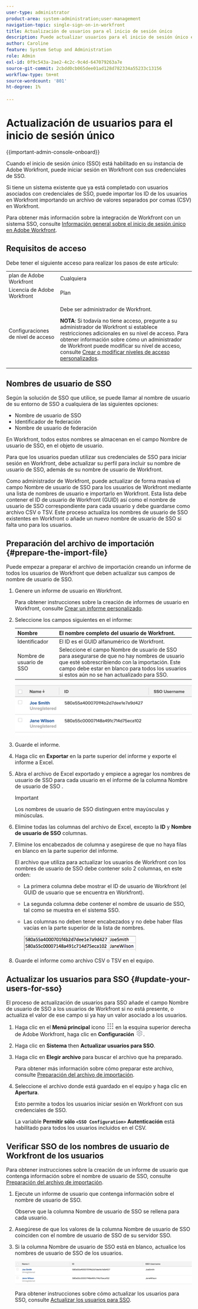 ```yaml
---
user-type: administrator
product-area: system-administration;user-management
navigation-topic: single-sign-on-in-workfront
title: Actualización de usuarios para el inicio de sesión único
description: Puede actualizar usuarios para el inicio de sesión único en Workfront.
author: Caroline
feature: System Setup and Administration
role: Admin
exl-id: 0f9c543a-2ae2-4c2c-9c4d-647079263a7e
source-git-commit: 2cbdd0cb065dee01ad128d782334a55233c13156
workflow-type: tm+mt
source-wordcount: '801'
ht-degree: 1%

---
```


# Actualización de usuarios para el inicio de sesión único

{{important-admin-console-onboard}}

Cuando el inicio de sesión único (SSO) está habilitado en su instancia de Adobe Workfront, puede iniciar sesión en Workfront con sus credenciales de SSO.

Si tiene un sistema existente que ya está completado con usuarios asociados con credenciales de SSO, puede importar los ID de los usuarios en Workfront importando un archivo de valores separados por comas (CSV) en Workfront.

Para obtener más información sobre la integración de Workfront con un sistema SSO, consulte [Información general sobre el inicio de sesión único en Adobe Workfront](../../../administration-and-setup/add-users/single-sign-on/sso-in-workfront.md).


## Requisitos de acceso

Debe tener el siguiente acceso para realizar los pasos de este artículo:

<table style="table-layout:auto"> 
 <col> 
 <col> 
 <tbody> 
  <tr> 
   <td role="rowheader">plan de Adobe Workfront</td> 
   <td>Cualquiera</td> 
  </tr> 
  <tr> 
   <td role="rowheader">Licencia de Adobe Workfront</td> 
   <td>Plan</td> 
  </tr> 
  <tr> 
   <td role="rowheader">Configuraciones de nivel de acceso</td> 
   <td> <p>Debe ser administrador de Workfront.</p> <p><b>NOTA</b>: Si todavía no tiene acceso, pregunte a su administrador de Workfront si establece restricciones adicionales en su nivel de acceso. Para obtener información sobre cómo un administrador de Workfront puede modificar su nivel de acceso, consulte <a href="../../../administration-and-setup/add-users/configure-and-grant-access/create-modify-access-levels.md" class="MCXref xref">Crear o modificar niveles de acceso personalizados</a>.</p> </td> 
  </tr> 
 </tbody> 
</table>

## Nombres de usuario de SSO

Según la solución de SSO que utilice, se puede llamar al nombre de usuario de su entorno de SSO a cualquiera de las siguientes opciones:

* Nombre de usuario de SSO
* Identificador de federación
* Nombre de usuario de federación

En Workfront, todos estos nombres se almacenan en el campo Nombre de usuario de SSO, en el objeto de usuario.

Para que los usuarios puedan utilizar sus credenciales de SSO para iniciar sesión en Workfront, debe actualizar su perfil para incluir su nombre de usuario de SSO, además de su nombre de usuario de Workfront.

Como administrador de Workfront, puede actualizar de forma masiva el campo Nombre de usuario de SSO para los usuarios de Workfront mediante una lista de nombres de usuario e importarlo en Workfront. Esta lista debe contener el ID de usuario de Workfront (GUID) así como el nombre de usuario de SSO correspondiente para cada usuario y debe guardarse como archivo CSV o TSV. Este proceso actualiza los nombres de usuario de SSO existentes en Workfront o añade un nuevo nombre de usuario de SSO si falta uno para los usuarios.

## Preparación del archivo de importación {#prepare-the-import-file}

Puede empezar a preparar el archivo de importación creando un informe de todos los usuarios de Workfront que deben actualizar sus campos de nombre de usuario de SSO.

1. Genere un informe de usuario en Workfront.

   Para obtener instrucciones sobre la creación de informes de usuario en Workfront, consulte [Crear un informe personalizado](../../../reports-and-dashboards/reports/creating-and-managing-reports/create-custom-report.md).

1. Seleccione los campos siguientes en el informe:

   | Nombre | El nombre completo del usuario de Workfront. |
   |---|---|
   | Identificador | El ID es el GUID alfanumérico de Workfront. |
   | Nombre de usuario de SSO | Seleccione el campo Nombre de usuario de SSO para asegurarse de que no hay nombres de usuario que esté sobrescribiendo con la importación. Este campo debe estar en blanco para todos los usuarios si estos aún no se han actualizado para SSO. |

   ![](assets/users-with-sso-username-and-no-sso-access-only-field.png)

1. Guarde el informe.
1. Haga clic en **Exportar** en la parte superior del informe y exporte el informe a Excel.
1. Abra el archivo de Excel exportado y empiece a agregar los nombres de usuario de SSO para cada usuario en el informe de la columna Nombre de usuario de SSO .

   >[!IMPORTANT]
   >
   >Los nombres de usuario de SSO distinguen entre mayúsculas y minúsculas.

1. Elimine todas las columnas del archivo de Excel, excepto la **ID** y **Nombre de usuario de SSO** columnas.

1. Elimine los encabezados de columna y asegúrese de que no haya filas en blanco en la parte superior del informe.

   El archivo que utiliza para actualizar los usuarios de Workfront con los nombres de usuario de SSO debe contener solo 2 columnas, en este orden:

   * La primera columna debe mostrar el ID de usuario de Workfront (el GUID de usuario que se encuentra en Workfront).
   * La segunda columna debe contener el nombre de usuario de SSO, tal como se muestra en el sistema SSO.
   * Las columnas no deben tener encabezados y no debe haber filas vacías en la parte superior de la lista de nombres.

      ![](assets/update-users-for-sso-csv-file-for-import.png)

1. Guarde el informe como archivo CSV o TSV en el equipo.

## Actualizar los usuarios para SSO {#update-your-users-for-sso}

El proceso de actualización de usuarios para SSO añade el campo Nombre de usuario de SSO a los usuarios de Workfront si no está presente, o actualiza el valor de ese campo si ya hay un valor asociado a los usuarios.

1. Haga clic en el **Menú principal** icono ![](assets/main-menu-icon.png) en la esquina superior derecha de Adobe Workfront, haga clic en **Configuración** ![](assets/gear-icon-settings.png).

1. Haga clic en **Sistema** then **Actualizar usuarios para SSO**.

1. Haga clic en **Elegir archivo** para buscar el archivo que ha preparado.

   Para obtener más información sobre cómo preparar este archivo, consulte [Preparación del archivo de importación](#prepare-the-import-file).

1. Seleccione el archivo donde está guardado en el equipo y haga clic en **Apertura**.

   Esto permite a todos los usuarios iniciar sesión en Workfront con sus credenciales de SSO.

   La variable **Permitir sólo `<SSO Configuration>` Autenticación** está habilitado para todos los usuarios incluidos en el CSV.

## Verificar SSO de los nombres de usuario de Workfront de los usuarios

Para obtener instrucciones sobre la creación de un informe de usuario que contenga información sobre el nombre de usuario de SSO, consulte [Preparación del archivo de importación](#prepare-the-import-file).

1. Ejecute un informe de usuario que contenga información sobre el nombre de usuario de SSO.

   Observe que la columna Nombre de usuario de SSO se rellena para cada usuario.

1. Asegúrese de que los valores de la columna Nombre de usuario de SSO coinciden con el nombre de usuario de SSO de su servidor SSO.
1. Si la columna Nombre de usuario de SSO está en blanco, actualice los nombres de usuario de SSO de los usuarios.

   ![](assets/users-with-sso-field-updated.png)

   Para obtener instrucciones sobre cómo actualizar los usuarios para SSO, consulte [Actualizar los usuarios para SSO](#update-your-users-for-sso).
